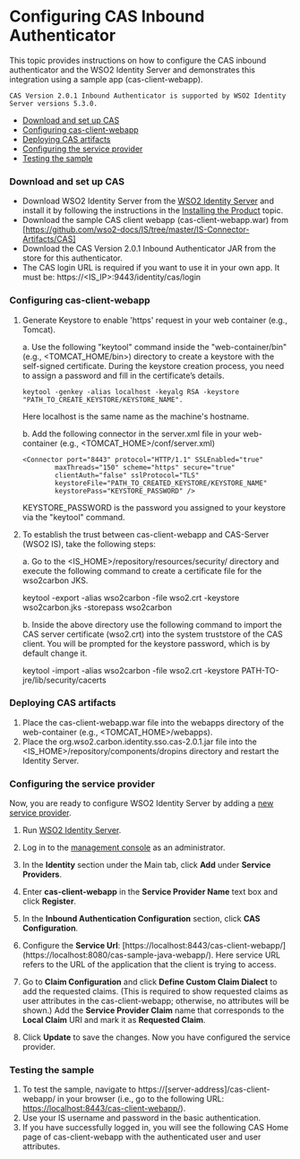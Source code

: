 # Configuring CAS Inbound Authenticator

This topic provides instructions on how to configure the CAS inbound authenticator and the WSO2 Identity Server and demonstrates this integration using a sample app (cas-client-webapp). 
 
 ````
 CAS Version 2.0.1 Inbound Authenticator is supported by WSO2 Identity Server versions 5.3.0. 
 ````
 
* [Download and set up CAS](#download-and-set-up-CAS)
* [Configuring cas-client-webapp](#configuring-cas-client-webapp)
* [Deploying CAS artifacts](#deploying-cas-artifacts)
* [Configuring the service provider](#configuring-the-service-provider)
* [Testing the sample](#testing-the-sample)

### Download and set up CAS

 * Download WSO2 Identity Server from the [WSO2 Identity Server](https://wso2.com/identity-and-access-management) and install it by following the 
   instructions in the [Installing the Product](https://docs.wso2.com/display/IS520/Installing+the+Product) topic.
 * Download the sample CAS client webapp (cas-client-webapp.war) from [https://github.com/wso2-docs/IS/tree/master/IS-Connector-Artifacts/CAS]
 * Download the CAS Version 2.0.1 Inbound Authenticator JAR from the store for this authenticator.
 * The CAS login URL is required if you want to use it in your own app. It must be: https://<IS_IP>:9443/identity/cas/login

 ### Configuring cas-client-webapp
 1. Generate Keystore to enable 'https' request in your web container (e.g., Tomcat).
 
     a. Use the following "keytool" command inside the "web-container/bin" (e.g., <TOMCAT_HOME/bin>) directory to 
        create a keystore with the self-signed certificate. During the keystore creation process, you need to assign 
        a password and fill in the certificate’s details.
 
        keytool -genkey -alias localhost -keyalg RSA -keystore "PATH_TO_CREATE_KEYSTORE/KEYSTORE_NAME".
       Here localhost is the same name as the machine's hostname.
     
     b. Add the following connector in the server.xml file in your web-container (e.g., <TOMCAT_HOME>/conf/server.xml)
     
     ```` 
     <Connector port="8443" protocol="HTTP/1.1" SSLEnabled="true"
             maxThreads="150" scheme="https" secure="true"
             clientAuth="false" sslProtocol="TLS"
             keystoreFile="PATH_TO_CREATED_KEYSTORE/KEYSTORE_NAME"
             keystorePass="KEYSTORE_PASSWORD" />
     ```` 
     
     KEYSTORE_PASSWORD is the password you assigned to your keystore via the "keytool" command.
     
 2. To establish the trust between cas-client-webapp and CAS-Server (WSO2 IS), take the following steps:
 
    a. Go to the <IS_HOME>/repository/resources/security/ directory and execute the following command to create a certificate file for the wso2carbon JKS.
       
       keytool -export -alias wso2carbon -file wso2.crt -keystore wso2carbon.jks -storepass wso2carbon
       
    b. Inside the above directory use the following command to import the CAS server certificate (wso2.crt) into the system truststore of the CAS client. You will be prompted for the keystore password, which is by default change it.
        
       keytool -import -alias wso2carbon -file wso2.crt -keystore PATH-TO-jre/lib/security/cacerts
 
  
 ### Deploying CAS artifacts
    
   1. Place the cas-client-webapp.war file into the webapps directory of the web-container (e.g., <TOMCAT_HOME>/webapps). 
   2. Place the org.wso2.carbon.identity.sso.cas-2.0.1.jar file into the <IS_HOME>/repository/components/dropins directory and restart the Identity Server.
 
 
 ### Configuring the service provider
 Now, you are ready to configure WSO2 Identity Server by adding a [new service provider](https://docs.wso2.com/display/IS530/Adding+and+Configuring+a+Service+Provider).
 
 1. Run [WSO2 Identity Server](https://docs.wso2.com/display/IS530/Running+the+Product).
 2. Log in to the [management console](https://docs.wso2.com/display/IS530/Getting+Started+with+the+Management+Console) as an administrator.
 3. In the **Identity** section under the Main tab, click **Add** under **Service Providers**.
 4. Enter **cas-client-webapp** in the **Service Provider Name** text box and click **Register**.
 5. In the **Inbound Authentication Configuration** section, click **CAS Configuration**.
 6. Configure the **Service Url**: [https://localhost:8443/cas-client-webapp/]
 (https://localhost:8080/cas-sample-java-webapp/). Here service URL refers to the URL of the application that the 
 client 
 is trying to access.
    
 7. Go to **Claim Configuration** and click **Define Custom Claim Dialect** to add the requested claims. (This is 
 required to show requested claims as user attributes in the cas-client-webapp; otherwise, no attributes will be 
 shown.) Add the **Service Provider Claim** name that corresponds to the **Local Claim** URI and mark it as **Requested 
 Claim**.
 8. Click **Update** to save the changes. Now you have configured the service provider.
 
 ### Testing the sample
 
 1. To test the sample, navigate to https://[server-address]/cas-client-webapp/ in your browser (i.e., go to the 
 following URL: [https://localhost:8443/cas-client-webapp/](https://localhost:8443/cas-client-webapp/)).
 2. Use your IS username and password in the basic authentication.
 3. If you have successfully logged in, you will see the following CAS Home page of cas-client-webapp with the authenticated user and user attributes.